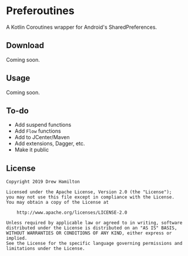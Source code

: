 # Preferoutines
A Kotlin Coroutines wrapper for Android's SharedPreferences.

## Download
Coming soon.

## Usage
Coming soon.

## To-do
* Add suspend functions
* Add `Flow` functions
* Add to JCenter/Maven
* Add extensions, Dagger, etc.
* Make it public

## License
```
Copyright 2019 Drew Hamilton

Licensed under the Apache License, Version 2.0 (the "License");
you may not use this file except in compliance with the License.
You may obtain a copy of the License at

    http://www.apache.org/licenses/LICENSE-2.0

Unless required by applicable law or agreed to in writing, software
distributed under the License is distributed on an "AS IS" BASIS,
WITHOUT WARRANTIES OR CONDITIONS OF ANY KIND, either express or implied.
See the License for the specific language governing permissions and
limitations under the License.
```
